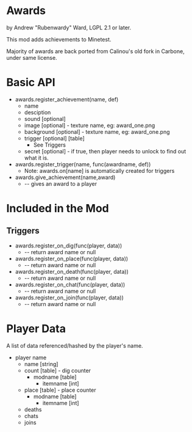# Awards

by Andrew "Rubenwardy" Ward, LGPL 2.1 or later.

This mod adds achievements to Minetest.

Majority of awards are back ported from Calinou's
old fork in Carbone, under same license.


# Basic API

* awards.register_achievement(name, def)
	* name
	* desciption
	* sound [optional]
	* image [optional] - texture name, eg: award_one.png
	* background [optional] - texture name, eg: award_one.png
	* trigger [optional] [table]
		* See Triggers
	* secret [optional] - if true, then player needs to unlock to find out what it is.
* awards.register_trigger(name, func(awardname, def))
	* Note: awards.on[name] is automatically created for triggers
* awards.give_achievement(name,award)
	* -- gives an award to a player

# Included in the Mod

## Triggers

* awards.register_on_dig(func(player, data))
	* -- return award name or null
* awards.register_on_place(func(player, data))
	* -- return award name or null
* awards.register_on_death(func(player, data))
	* -- return award name or null
* awards.register_on_chat(func(player, data))
	* -- return award name or null
* awards.register_on_join(func(player, data))
	* -- return award name or null


# Player Data

A list of data referenced/hashed by the player's name.
* player name
	* name [string]
	* count [table] - dig counter
		* modname [table]
			* itemname [int]
	* place [table] - place counter
		* modname [table]
			* itemname [int]
	* deaths
	* chats
	* joins
